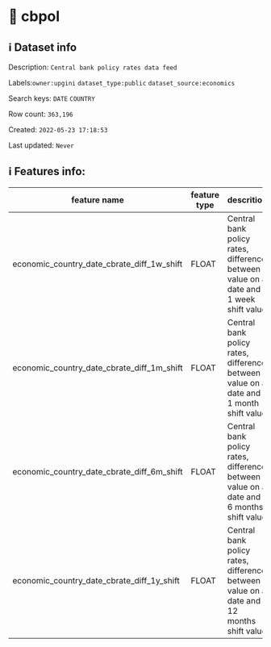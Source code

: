 # 📖 cbpol 
## ℹ️ Dataset info 
Description: `Central bank policy rates data feed` 

Labels:`owner:upgini` `dataset_type:public` `dataset_source:economics` 

Search keys: `DATE` `COUNTRY`

Row count: `363,196`

Created: `2022-05-23 17:18:53` 

Last updated: `Never` 

## ℹ️ Features info:
|feature name|feature type|descrition|
|---|---|---|
|economic_country_date_cbrate_diff_1w_shift|FLOAT|Central bank policy rates, difference between value on a date and 1 week shift value|
|economic_country_date_cbrate_diff_1m_shift|FLOAT|Central bank policy rates, difference between value on a date and 1 month shift value|
|economic_country_date_cbrate_diff_6m_shift|FLOAT|Central bank policy rates, difference between value on a date and 6 months shift value|
|economic_country_date_cbrate_diff_1y_shift|FLOAT|Central bank policy rates, difference between value on a date and 12 months shift value|
